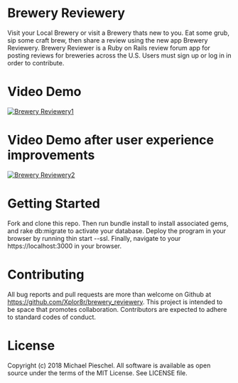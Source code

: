# Brewery Reviewery
Visit your Local Brewery or visit a Brewery thats new to you. Eat some grub, sip some craft brew, then share a review using the new app Brewery Reviewery. Brewery Reviewer is a Ruby on Rails review forum app for posting reviews for breweries across the U.S. Users must sign up or log in in order to contribute.
# Video Demo
[![Brewery Reviewery1](https://img.youtube.com/vi/rq77gj87T0w/hqdefault.jpg)](https://youtu.be/rq77gj87T0w)
# Video Demo after user experience improvements
[![Brewery Reviewery2](https://img.youtube.com/vi/TDN1bEu64zk/hqdefault.jpg)](https://youtu.be/TDN1bEu64zk)

# Getting Started
Fork and clone this repo. Then run bundle install to install associated gems, and rake db:migrate to activate your database. Deploy the program in your browser by running thin start --ssl. Finally, navigate to your https://localhost:3000 in your browser.

# Contributing
All bug reports and pull requests are more than welcome on Github at https://github.com/Xplor8r/brewery_reviewery. This project is intended to be space that promotes collaboration. Contributors are expected to adhere to standard codes of conduct.

# License
Copyright (c) 2018 Michael Pieschel. All software is available as open source under the terms of the MIT License. See LICENSE file.
